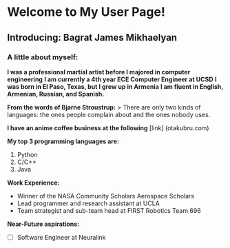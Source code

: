 # Welcome to My User Page!
## Introducing: Bagrat James Mikhaelyan
### A little about myself:
**I was a professional martial artist before I majored in computer engineering**
**I am currently a 4th year ECE Computer Engineer at UCSD**
**I was born in El Paso, Texas, but I grew up in Armenia**
**I am fluent in English, Armenian, Russian, and Spanish.**

**From the words of Bjarne Stroustrup:** > There are only two kinds of languages: the ones people complain about and the ones nobody uses.

**I have an anime coffee business at the following** [link] (otakubru.com)

**My top 3 programming languages are:**
1. Python
2. C/C++
3. Java

**Work Experience:**
- Winner of the NASA Community Scholars Aerospace Scholars
- Lead programmer and research assistant at UCLA
- Team strategist and sub-team head at FIRST Robotics Team 696

**Near-Future aspirations:**
- [ ] Software Engineer at Neuralink 




